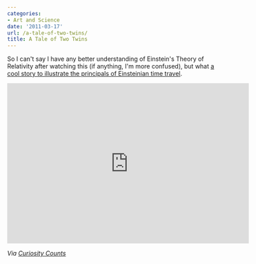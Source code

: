 ```yaml
---
categories:
- Art and Science
date: '2011-03-17'
url: /a-tale-of-two-twins/
title: A Tale of Two Twins
---
```


So I can't say I have any better understanding of Einstein's Theory of Relativity after watching this (if anything, I'm more confused), but what <a href="http://vimeo.com/19768968">a cool story to illustrate the principals of Einsteinian time travel</a>.

<p align="center"><iframe src="https://player.vimeo.com/video/19768968?byline=0" width="560" height="371" frameborder="0"></iframe></p>

<em>Via <a href="http://curiositycounts.com/post/3425802622/a-tale-of-two-twins-einsteins-twin-paradox">Curiosity Counts</a></em>